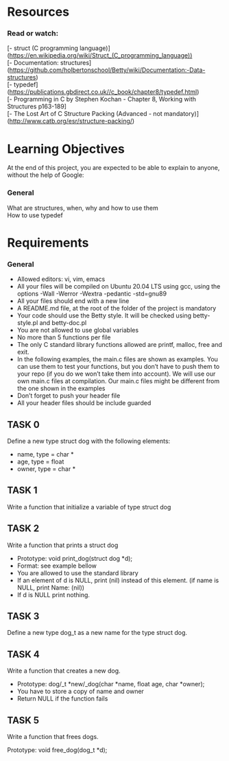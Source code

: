 # Resources

### Read or watch:

[- struct (C programming language)] (https://en.wikipedia.org/wiki/Struct_(C_programming_language))<br>
[- Documentation: structures] (https://github.com/holbertonschool/Betty/wiki/Documentation:-Data-structures)<br>
[- typedef] (https://publications.gbdirect.co.uk//c_book/chapter8/typedef.html)<br>
[- Programming in C by Stephen Kochan - Chapter 8, Working with Structures p163-189]<br>
[- The Lost Art of C Structure Packing (Advanced - not mandatory)] (http://www.catb.org/esr/structure-packing/)<br>

# Learning Objectives

At the end of this project, you are expected to be able to explain to anyone, without the help of Google:

### General

What are structures, when, why and how to use them<br>
How to use typedef

# Requirements

### General

- Allowed editors: vi, vim, emacs<br>
- All your files will be compiled on Ubuntu 20.04 LTS using gcc, using the options -Wall -Werror -Wextra -pedantic -std=gnu89<br>
- All your files should end with a new line<br>
- A README.md file, at the root of the folder of the project is mandatory<br>
- Your code should use the Betty style. It will be checked using betty-style.pl and betty-doc.pl<br>
- You are not allowed to use global variables<br>
- No more than 5 functions per file<br>
- The only C standard library functions allowed are printf, malloc, free and exit.<br>
- In the following examples, the main.c files are shown as examples. You can use them to test your functions, but you don’t have to push them to your repo (if you do we won’t take them into account). We will use our own main.c files at compilation. Our main.c files might be different from the one shown in the examples<br>
- Don’t forget to push your header file<br>
- All your header files should be include guarded


## TASK 0

Define a new type struct dog with the following elements:

- name, type = char *
- age, type = float
- owner, type = char *

## TASK 1

Write a function that initialize a variable of type struct dog

## TASK 2

Write a function that prints a struct dog<br>

- Prototype: void print_dog(struct dog *d);
- Format: see example bellow
- You are allowed to use the standard library
- If an element of d is NULL, print (nil) instead of this element. (if name is NULL, print Name: (nil))
- If d is NULL print nothing.

## TASK 3

Define a new type dog_t as a new name for the type struct dog.

## TASK 4

Write a function that creates a new dog.<br>

- Prototype: dog/_t *new/_dog(char *name, float age, char *owner);<br>
- You have to store a copy of name and owner<br>
- Return NULL if the function fails<br>

## TASK 5

Write a function that frees dogs.

Prototype: void free_dog(dog_t *d);


